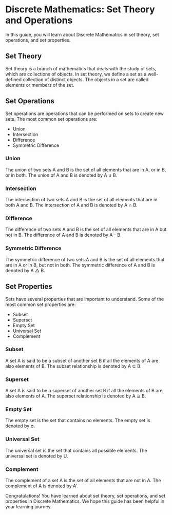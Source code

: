 # Discrete Mathematics: Set Theory and Operations

In this guide, you will learn about Discrete Mathematics in set theory, set operations, and set properties.

## Set Theory

Set theory is a branch of mathematics that deals with the study of sets, which are collections of objects. In set theory, we define a set as a well-defined collection of distinct objects. The objects in a set are called elements or members of the set.

## Set Operations

Set operations are operations that can be performed on sets to create new sets. The most common set operations are:

- Union
- Intersection
- Difference
- Symmetric Difference

### Union

The union of two sets A and B is the set of all elements that are in A, or in B, or in both. The union of A and B is denoted by A ∪ B.

### Intersection

The intersection of two sets A and B is the set of all elements that are in both A and B. The intersection of A and B is denoted by A ∩ B.

### Difference

The difference of two sets A and B is the set of all elements that are in A but not in B. The difference of A and B is denoted by A - B.

### Symmetric Difference

The symmetric difference of two sets A and B is the set of all elements that are in A or in B, but not in both. The symmetric difference of A and B is denoted by A △ B.

## Set Properties

Sets have several properties that are important to understand. Some of the most common set properties are:

- Subset
- Superset
- Empty Set
- Universal Set
- Complement

### Subset

A set A is said to be a subset of another set B if all the elements of A are also elements of B. The subset relationship is denoted by A ⊆ B.

### Superset

A set A is said to be a superset of another set B if all the elements of B are also elements of A. The superset relationship is denoted by A ⊇ B.

### Empty Set

The empty set is the set that contains no elements. The empty set is denoted by ∅.

### Universal Set

The universal set is the set that contains all possible elements. The universal set is denoted by U.

### Complement

The complement of a set A is the set of all elements that are not in A. The complement of A is denoted by A'.

Congratulations! You have learned about set theory, set operations, and set properties in Discrete Mathematics. We hope this guide has been helpful in your learning journey.
